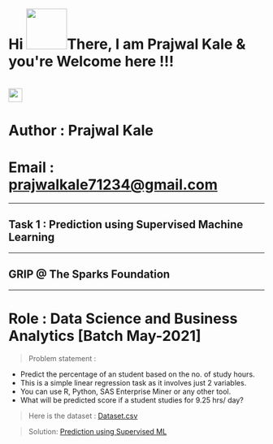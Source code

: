<h1 align="left">Hi <img src="https://raw.githubusercontent.com/nixin72/nixin72/master/wave.gif" width="80px",height"70">There, I am Prajwal Kale & you're Welcome here !!! </h1>
<br>
<img height="27" src="https://img.shields.io/badge/Prediction using Supervised ML -Level  Beginner-red.svg?&style=for-the-badge&logo=TheSparksFoundation&logoColor=red" />
<br>

# Author : Prajwal Kale
# Email  : prajwalkale71234@gmail.com
___
## Task 1 : Prediction using Supervised Machine Learning
___
## GRIP @ The Sparks Foundation
____
# Role : Data Science and Business Analytics [Batch May-2021]

>  Problem statement :<br>
- Predict the percentage of an student based on the no. of study hours. <br>
- This is a simple linear regression task as it involves just 2 variables.<br>
- You can use R, Python, SAS Enterprise Miner or any other tool.<br>
- What will be predicted score if a student studies for 9.25 hrs/ day? <br>

> Here is the dataset :
<a href="https://github.com/PrajwalGKale/Spark_Projects/blob/main/Prediction%20using%20Supervised%20ML/student_scores%20.csv">Dataset.csv</a><br>

> Solution:
<a href="https://github.com/PrajwalGKale/Spark_Projects/blob/main/Prediction%20using%20Supervised%20ML/Task_01.ipynb"> Prediction using Supervised ML</a>

<!-- >Demo:
<a href="https://youtu.be/yPUkaPVM2EY">Prediction using Supervised ML</a> -->
